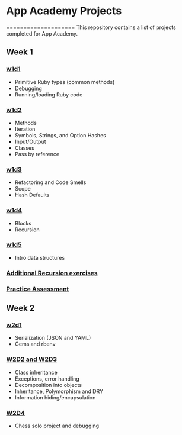 # App Academy Projects
====================
This repository contains a list of projects completed for App Academy.

## Week 1

### [w1d1][01Ruby/W1D1_Luke]
* Primitive Ruby types (common methods)
* Debugging
* Running/loading Ruby code

### [w1d2][01Ruby/W1D2_Ander]
* Methods
* Iteration
* Symbols, Strings, and Option Hashes
* Input/Output
* Classes
* Pass by reference

### [w1d3][01Ruby/W1D3_Ashoka]
* Refactoring and Code Smells
* Scope
* Hash Defaults

### [w1d4][01Ruby/W1D4_Pash]
* Blocks
* Recursion

### [w1d5][01Ruby/W1D5_Ashoka]
* Intro data structures

### [Additional Recursion exercises][01Ruby/recursion_exercises-master]

### [Practice Assessment][01Ruby/W1_a01-practice]

## Week 2

### [w2d1][01Ruby/W2D1_Phoebe]
* Serialization (JSON and YAML)
* Gems and rbenv

### [W2D2 and W2D3][01Ruby/w2d2_Varun]
* Class inheritance
* Exceptions, error handling
* Decomposition into objects
* Inheritance, Polymorphism and DRY
* Information hiding/encapsulation

### [W2D4][01Ruby/w2d4]
* Chess solo project and debugging

[01Ruby/W1D1_Luke]: ./01Ruby/W1D1_Luke
[01Ruby/W1D2_Ander]: ./01Ruby/W1D2_Ander
[01Ruby/W1D3_Ashoka]: ./01Ruby/W1D3_Ashoka
[01Ruby/W1D4_Pash]: ./01Ruby/W1D4_Pash
[01Ruby/W1D5_Ashoka]: ./01Ruby/W1D5_Ashoka
[01Ruby/W2D1_Phoebe]: ./01Ruby/W2D1_Phoebe
[01Ruby/recursion_exercises-master]: ./01Ruby/recursion_exercises-master
[01Ruby/W1_a01-practice]: ./01Ruby/W1_a01-practice
[01Ruby/w2d2_Varun]: ./01Ruby/W2D2_Varun
[01Ruby/w2d4]: ./01Ruby/W2D4

